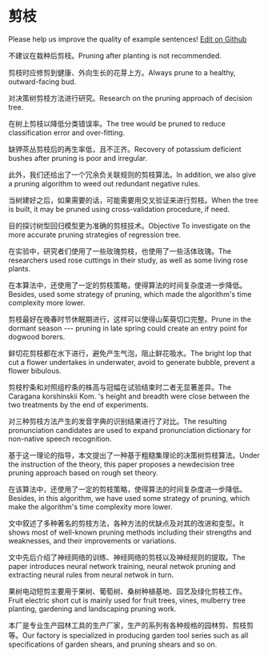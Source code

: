 # 剪枝

Please help us improve the quality of example sentences! [Edit on Github](https://github.com/jiyushe/jiyu-example-sentence-source/blob/main/chinese/jianzhi_2.md)

<p><span class="chinese">不建议在栽种后剪枝。</span><span class="english">Pruning after planting is not recommended.</span></p>

<p><span class="chinese">剪枝时应修剪到健康、外向生长的花芽上方。</span><span class="english">Always prune to a healthy, outward-facing bud.</span></p>

<p><span class="chinese">对决策树剪枝方法进行研究。</span><span class="english">Research on the pruning approach of decision tree.</span></p>

<p><span class="chinese">在树上剪枝以降低分类错误率。</span><span class="english">The tree would be pruned to reduce classification error and over-fitting.</span></p>

<p><span class="chinese">缺钾茶丛剪枝后的再生率低，且不正齐。</span><span class="english">Recovery of potassium deficient bushes after pruning is poor and irregular.</span></p>

<p><span class="chinese">此外，我们还给出了一个冗余负关联规则的剪枝算法。</span><span class="english">In addition, we also give a pruning algorithm to weed out redundant negative rules.</span></p>

<p><span class="chinese">当树建好之后，如果需要的话，可能需要用交叉验证来进行剪枝。</span><span class="english">When the tree is built, it may be pruned using cross-validation procedure, if need.</span></p>

<p><span class="chinese">目的探讨树型回归模型更为准确的剪枝技术。</span><span class="english">Objective To investigate on the more accurate pruning strategies of regression tree.</span></p>

<p><span class="chinese">在实验中，研究者们使用了一些玫瑰剪枝，也使用了一些活体玫瑰。</span><span class="english">The researchers used rose cuttings in their study, as well as some living rose plants.</span></p>

<p><span class="chinese">在本算法中，还使用了一定的剪枝策略，使得算法的时间复杂度进一步降低。</span><span class="english">Besides, used some strategy of pruning, which made the algorithm's time complexity more lower.</span></p>

<p><span class="chinese">剪枝最好在晚春时节休眠期进行，这样可以使得山茱萸切口完整。</span><span class="english">Prune in the dormant season --- pruning in late spring could create an entry point for dogwood borers.</span></p>

<p><span class="chinese">鲜切花剪枝都在水下进行，避免产生气泡，阻止鲜花吸水。</span><span class="english">The bright lop that cut a flower undertakes in underwater, avoid to generate bubble, prevent a flower bibulous.</span></p>

<p><span class="chinese">剪枝柠条和对照组柠条的株高与冠幅在试验结束时二者无显著差异。</span><span class="english">The Caragana korshinskii Kom. 's height and breadth were close between the two treatments by the end of experiments.</span></p>

<p><span class="chinese">对三种剪枝方法产生的发音字典的识别结果进行了对比。</span><span class="english">The resulting pronunciation candidates are used to expand pronunciation dictionary for non-native speech recognition.</span></p>

<p><span class="chinese">基于这一理论的指导，本文提出了一种基于粗糙集理论的决策树剪枝算法。</span><span class="english">Under the instruction of the theory, this paper proposes a newdecision tree pruning approach based on rough set theory.</span></p>

<p><span class="chinese">在该算法中，还使用了一定的剪枝策略，使得算法的时间复杂度进一步降低。</span><span class="english">Besides, in this algorithm, we have used some strategy of pruning, which make the algorithm's time complexity more lower.</span></p>

<p><span class="chinese">文中叙述了多种著名的剪枝方法，各种方法的优缺点及对其的改进和变型。</span><span class="english">It shows most of well-known pruning methods including their strengths and weaknesses, and their improvements or variations.</span></p>

<p><span class="chinese">文中先后介绍了神经网络的训练、神经网络的剪枝以及神经规则的提取。</span><span class="english">The paper introduces neural network training, neural netwok pruning and extracting neural rules from neural netwok in turn.</span></p>

<p><span class="chinese">果树电动短剪主要用于果树、葡萄树、桑树种植基地、园艺及绿化剪枝工作。</span><span class="english">Fruit electric short cut is mainly used for fruit trees, vines, mulberry tree planting, gardening and landscaping pruning work.</span></p>

<p><span class="chinese">本厂是专业生产园林工具的生产厂家，生产的系列有各种规格的园林剪、剪枝剪等。</span><span class="english">Our factory is specialized in producing garden tool series such as all specifications of garden shears, and pruning shears and so on.</span></p>

